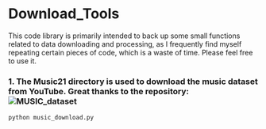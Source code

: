 # Download_Tools
This code library is primarily intended to back up some small functions related to data downloading and processing, as I frequently find myself repeating certain pieces of code, which is a waste of time. Please feel free to use it.
 
### 1. The Music21 directory is used to download the music dataset from YouTube. Great thanks to the repository: ![MUSIC_dataset](https://github.com/roudimit/MUSIC_dataset) 
```
python music_download.py
```
